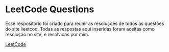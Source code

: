 <h1>LeetCode Questions</h1>

<p>Esse respositório foi criado para reunir as resoluções de todos as questões do site lieetcod. Todas as respostas aqui inseridas foram aceitas como resolução no site, e resolvidas por mim.</p>

[LeetCode](https://leetcode.com/)
